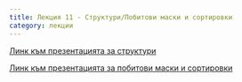 ```yaml
---
title: Лекция 11 - Структури/Побитови маски и сортировки
category: лекции
---
```


[Линк към презентацията за структури](https://docs.google.com/presentation/d/12bFVXk4zqlFcBafGN_-Aw0wVKnxFrZr9wAQ5xNzKJHg/edit?usp=sharing)

[Линк към презентацията за побитови маски и сортировки](https://docs.google.com/presentation/d/1Ewegu04XNaiLmrG6m_FV0WCfmhWfHt2f6RyeGc0Nhy0/edit?usp=sharing)
